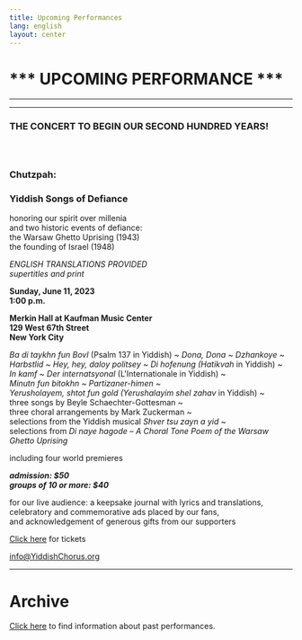 ```yaml
---
title: Upcoming Performances
lang: english
layout: center
---
```


# *** UPCOMING PERFORMANCE ***

_____

*********

### THE CONCERT TO BEGIN OUR SECOND HUNDRED YEARS!
### &nbsp;
### Chutzpah:
### Yiddish Songs of Defiance

honoring our spirit over millenia  
and two historic events of defiance:  
the Warsaw Ghetto Uprising (1943)  
the founding of Israel (1948)  

*ENGLISH TRANSLATIONS PROVIDED*  
*supertitles and print*

**Sunday, June 11, 2023  
1:00 p.m.**

**Merkin Hall at Kaufman Music Center  
129 West 67th Street  
New York City**

*Ba di taykhn fun Bovl* (Psalm 137 in Yiddish) ~ *Dona, Dona ~ Dzhankoye ~  
Harbstlid ~ Hey, hey, daloy politsey ~ Di hofenung (Hatikvah* in Yiddish) ~  
*In kamf ~ Der internatsyonal* (L'Internationale in Yiddish) ~  
*Minutn fun bitokhn ~ Partizaner-himen ~  
Yerusholayem, shtot fun gold (Yerushalayim shel zahav* in Yiddish) ~  
three songs by Beyle Schaechter-Gottesman ~  
three choral arrangements by Mark Zuckerman ~  
selections from the Yiddish musical *Shver tsu zayn a yid* ~  
selections from *Di naye hagode – A Choral Tone Poem of the Warsaw Ghetto Uprising*  

including four world premieres  

**_admission: $50_**  
**_groups of 10 or more: $40_**  

for our live audience: a keepsake journal with lyrics and translations,  
celebratory and commemorative ads placed by our fans,  
and acknowledgement of generous gifts from our supporters

[Click here](https://www.kaufmanmusiccenter.org/mch/event/chutzpah-yiddish-songs-of-defiance/) for tickets    

[info@YiddishChorus.org](mailto:info@yiddishchorus.org)  

_____

# Archive

[Click here](concerts_archive.html) to find information about past performances.
